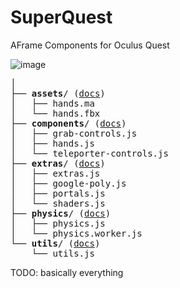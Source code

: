 # SuperQuest

AFrame Components for Oculus Quest

![image](https://www.repostatus.org/badges/latest/wip.svg)

<pre>
│
├── <b>assets</b>/ (<a href="./assets">docs</a>)
│   ├── hands.ma
│   └── hands.fbx
├── <b>components</b>/ (<a href="./components">docs</a>)
│   ├── grab-controls.js
│   ├── hands.js
│   └── teleporter-controls.js
├── <b>extras</b>/ (<a href="./extras">docs</a>)
│   ├── extras.js
│   ├── google-poly.js
│   ├── portals.js
│   └── shaders.js
├── <b>physics</b>/ (<a href="./physics">docs</a>)
│   ├── physics.js
│   └── physics.worker.js
└── <b>utils</b>/ (<a href="./utils">docs</a>)
    └── utils.js
</pre>

TODO: basically everything

